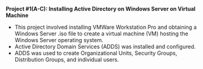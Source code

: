 **Project #1(A-C): Installing Active Directory on Windows Server on Virtual Machine**
- This project involved installing VMWare Workstation Pro and obtaining a Windows Server .iso file to create a virtual machine (VM) hosting the Windows Server operating system.
- Active Directory Domain Services (ADDS) was installed and configured. 
- ADDS was used to create Organizational Units, Security Groups, Distribution Groups, and individual users.
